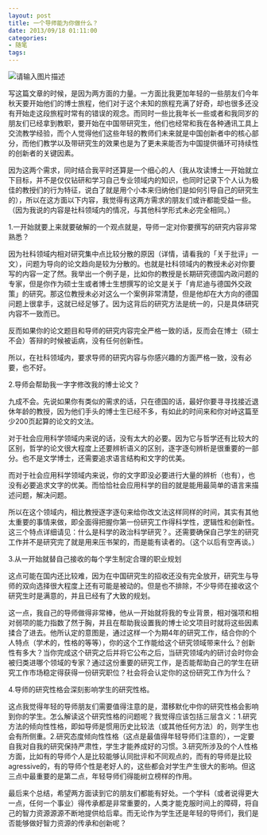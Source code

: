 ```yaml
---
layout: post
title: 一个导师能为你做什么？
date: 2013/09/18 01:11:00
categories:
- 随笔
tags:
---
```


![请输入图片描述](http://pics.naaln.com/blog/2019-05-14-123134.jpg-basicBlog)

写这篇文章的时候，是因为两方面的力量。一方面比我更加年轻的一些朋友们今年秋天要开始他们的博士旅程，他们对于这个未知的旅程充满了好奇，却也很多还没有开始走这段旅程时常有的错误的观念。而同时一些比我年长一些或者和我同岁的朋友们已经拿到教职，要开始在中国带研究生，他们也经常和我在各种通讯工具上交流教学经验，而个人觉得他们这些年轻的教师们未来就是中国创新者中的核心部分，而他们教学以及带研究生的效果也是为了更未来能否为中国提供循环可持续性的创新者的关键因素。

因为这两个需求，同时结合我平时还算是一个细心的人（我从攻读博士一开始就立下目标，并不是仅仅钻研和学习自己专业领域内的知识，也同时记录下个人认为极佳的教授们的行为特征，说白了就是用个小本来归纳他们是如何引导自己的研究生的），所以在这方面以下内容，我觉得有这两方需求的朋友们或许都能受益一些。（因为我说的内容是社科领域内的情况，与其他科学形式未必完全相同。）

1.一开始就要上来就要破解的一个观点就是，导师一定对你要撰写的研究内容非常熟悉？

因为社科领域内相对研究集中点比较分散的原因（详情，请看我的「关于批评」一文），问题为导向的论文趋向是较为分散的。也就是社科领域内的教授未必对你要写的内容一定了然。我举出一个例子是，比如你的教授是长期研究德国内政问题的专家，但是你作为硕士生或者博士生想撰写的论文是关于「肯尼迪与德国外交政策」的研究。那这位教授未必对这么一个案例非常清楚，但是他却在大方向的德国问题上很拿手，这就已经足够了。因为这背后的研究方法是统一的，只是具体研究内容不一致而已。

反而如果你的论文题目和导师的研究内容完全严格一致的话，反而会在博士（硕士不会）答辩的时候被诟病，没有任何创新性。

所以，在社科领域内，要求导师的研究内容与你感兴趣的方面严格一致，没有必要，也不好。

2.导师会帮助我一字字修改我的博士论文？

九成不会。先说如果你有类似的需求的话，只在德国的话，最好你要寻寻找接近退休年龄的教授，因为他们手头的博士生已经不多，有如此的时间来和你对峙这篇至少200页起算的论文的文法。

对于社会应用科学领域内来说的话，没有太大的必要。因为它与哲学还有比较大的区别，哲学的论文很大程度上还要辨析语义的区别，逐字逐句辨析是很重要的一部分。也不是文学博士，还需要追求语言结构和文字的优美。

而对于社会应用科学领域内来说，你的文字即没必要进行大量的辨析（也有），也没有必要追求文字的优美。而恰恰社会应用科学的目的就是能用最简单的语言来描述问题，解决问题。

所以在这个领域内，相比教授逐字逐句来给你改文法这样同样的时间，其实有其他太重要的事情来做，即全面得把握你第一份研究工作得科学性，逻辑性和创新性。这三个特点详细请见：什么是科学的政治科学研究？。还需要确保自己学生的研究工作并不是研究完了就是用来压书架的，而是能有读者的。（这个以后有空再谈。）

3.从一开始就替自己接收的每个学生制定合理的职业规划

这点可能在国内还比较难，因为在中国研究生的招收还没有完全放开，研究生与导师的双向选择很大程度上还有可能是被动的。但是也不排除，不少导师在接收这个研究生时是满意的，并且已经有了大致的规划。

这一点，我自己的导师做得非常棒，他从一开始就将我的专业背景，相对强项和相对弱项的能力指数了然于胸，并且在帮助我设置我的博士论文项目时就将这些因素揉合了进去。他所认定的意图是，通过这样一个为期4年的研究工作，结合你的个人特点（学术的，性格的等等），你的这个工作能给这个研究领域带来什么？创新性有多大？当你完成这个研究之后并将它公布之后，当研究领域内的研讨会时你会被归类进哪个领域的专家？通过这份重要的研究工作，是否能帮助自己的学生在研究工作市场稳定得获得一份研究职位？社会将会认定你的这份研究工作为什么？

4.导师的研究性格会深刻影响学生的研究性格。

这点我觉得年轻的导师朋友们需要值得注意的是，潜移默化中你的研究性格会影响到你的学生。怎么解读这个研究性格的问题呢？我觉得应该包括三层含义：1.研究方法的倾向性性格，即如导师是惯用历史比较法（或其他任何方法）的，则学生也会有所侧重。2.研究态度倾向性性格（这点是最值得年轻导师们注意的），一定要自我对自我的研究保持严肃性，学生才能养成好的习惯。3.研究所涉及的个人性格方面，比如有的导师个人是比较能够认同批评和不同观点的，而有的导师是比较agressive的，有的导师个性是老好人的，这些都会对学生产生很大的影响。但这三点中最重要的是第二点，年轻导师们得能树立榜样的作用。

最后来个总结，希望两方面读到它的朋友们都能有好处。一个学科（或者说得更大一点，任何一个事业）得传承都是非常重要的，人类才能克服时间上的障碍，将自己的智力资源源源不断地提供给后辈。而无论作为学生还是年轻的导师们，我们是否能够做好智力资源的传承和创新呢？